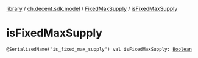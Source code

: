 [library](../../index.md) / [ch.decent.sdk.model](../index.md) / [FixedMaxSupply](index.md) / [isFixedMaxSupply](./is-fixed-max-supply.md)

# isFixedMaxSupply

`@SerializedName("is_fixed_max_supply") val isFixedMaxSupply: `[`Boolean`](https://kotlinlang.org/api/latest/jvm/stdlib/kotlin/-boolean/index.html)
